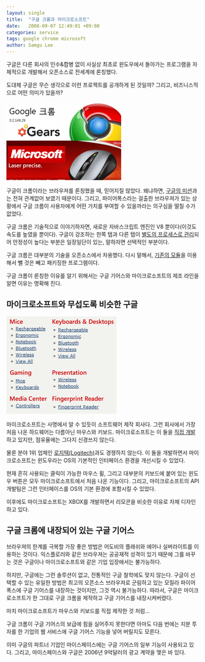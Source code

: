 ```yaml
---
layout: single
title:  "구글 크롬과 마이크로소프트"
date:   2008-09-07 12:49:01 +09:00
categories: service
tags: google chrome microsoft
author: Samgu Lee
---
```

구글은 다른 회사의 인수&합병 없이 사실상 최초로 윈도우에서 돌아가는 프로그램을 자체적으로 개발해서 오픈소스로 전세계에 론칭했다.

도대체 구글은 무슨 생각으로 이런 프로젝트를 공개하게 된 것일까? 그리고, 비즈니스적으로 어떤 의미가 있을까?

![구글 크롬과 마이크로소프트 마우스](/assets/google-chrome-and-microsoft.gif)

구글이 크롬이라는 브라우져를 론칭했을 때, 믿어지질 않았다. 왜냐하면, [구글의 미션](http://www.google.com/corporate/)과는 전혀 관계없어 보였기 때문이다. 그리고, 파이어폭스라는 걸출한 브라우져가 있는 상황에서 구글 크롬이 사용자에게 어떤 가치를 부여할 수 있을까라는 의구심을 떨칠 수가 없었다.

구글 크롬은 기술적으로 이야기하자면, 새로운 자바스크립트 엔진인 V8 뿐이다(이것도 속도를 높였을 뿐이다). 구글이 강조하는 한쪽 탭과 다른 탭이 [별도의 프로세스로 관리](http://minjang.egloos.com/2049863)되어 안정성이 높다는 부분은 일장일단이 있는, 말하자면 선택적인 부분이다.

구글 크롬은 대부분의 기술을 오픈소스에서 차용했다. 다시 말해서, [기존의 모듈](http://www.google.com/support/chrome/bin/answer.py?answer=100336)을 이용해서 뺄 것은 빼고 패키징한 프로그램이다.

구글 크롬이 론칭한 이유를 알기 위해서는 구글 기어스와 마이크로소프트의 제조 라인을 알면 이유는 명확해 진다.

## 마이크로소프트와 무섭도록 비슷한 구글

![마이크로소프트 마우스 제품군](/assets/microsoft-mice.gif)

마이크로소프트는 사명에서 알 수 있듯이 소프트웨어 제작 회사다. 그런 회사에서 가장 처음 나온 하드웨어는 다름아닌 마우스와 키보드. 마이크로소프트는 이 둘을 [직접 개발](http://www.microsoft.com/hardware/)하고 있지만, 점유율에는 그다지 신경쓰지 않는다.

물론 분야 1위 업체인 [로지텍(Logitech)](http://www.logitech.com/index.cfm/home/&#038;cl=kr,ko)과도 경쟁하지 않는다. 이 둘을 개발하면서 마이크로소프트는 윈도우라는 OS의 기본적인 인터페이스 환경을 개선시킬 수 있었다.

현재 흔히 사용되는 클릭이 가능한 마우스 휠, 그리고 대부분의 키보드에 붙어 있는 윈도우 버튼은 모두 마이크로소프트에서 처음 나온 기능이다. 그리고, 마이크로소프트의 API 개발팀은 그런 인터페이스를 OS의 기본 환경에 포함시킬 수 있었다. 

이후에도 마이크로소프트는 XBOX를 개발하면서 리모콘을 비슷한 이유로 자체 디자인하고 있다.

## 구글 크롬에 내장되어 있는 구글 기어스

브라우져의 한계를 극복할 가장 좋은 방법은 어도비의 플래쉬와 에어나 실버라이트를 이용하는 것이다. 익스플로러와 같은 브라우져는 공공재적 성격이 있기 때문에 그를 바꾸는 것은 구글이나 마이크로소프트와 같은 기업 입장에서는 불가능하다.

하지만, 구글에는 그런 솔루션이 없고, 전통적인 구글 철학에도 맞지 않는다. 구글이 선택할 수 있는 유일한 방법은 최고의 오픈소스 브라우져로 군림하고 있는 모질라 파이어폭스에 구글 기어스를 내장하는 것이지만, 그것 역시 불가능하다. 따라서, 구글은 마이크로소프트가 한 그대로 구글 크롬을 제작하고 구글 기어스를 내장시켜버렸다.

마치 마이크로소프트가 마우스와 키보드를 직접 제작한 것 처럼...

구글 크롬이 구글 기어스의 보급에 힘을 실어주지 못한다면 아마도 다음 번에는 지분 투자를 한 기업의 웹 서비스에 구글 기어스 기능을 넣어 버릴지도 모른다.

이미 구글의 파트너 기업인 마이스페이스에는 구글 기어스의 일부 기능이 사용되고 있다. 그리고, 마이스페이스와 구글은 2006년 9억달러의 광고 계약을 맺은 바 있다.
